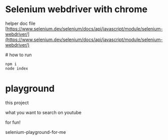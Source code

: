 # Selenium webdriver with chrome

helper doc file
[https://www.selenium.dev/selenium/docs/api/javascript/module/selenium-webdriver/](https://www.selenium.dev/selenium/docs/api/javascript/module/selenium-webdriver/)

# how to run

```
npm i
node index
```

# playground

this project

what you want to search on youtube

for fun!

selenium-playground-for-me
